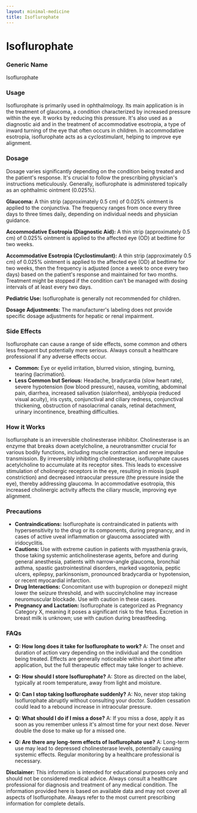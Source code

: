 ```yaml
---
layout: minimal-medicine
title: Isoflurophate
---
```


# Isoflurophate
### Generic Name
Isoflurophate

### Usage
Isoflurophate is primarily used in ophthalmology. Its main application is in the treatment of glaucoma, a condition characterized by increased pressure within the eye.  It works by reducing this pressure.  It's also used as a diagnostic aid and in the treatment of accommodative esotropia, a type of inward turning of the eye that often occurs in children.  In accommodative esotropia, isoflurophate acts as a cyclostimulant, helping to improve eye alignment.

### Dosage
Dosage varies significantly depending on the condition being treated and the patient's response. It's crucial to follow the prescribing physician's instructions meticulously.  Generally, isoflurophate is administered topically as an ophthalmic ointment (0.025%).

**Glaucoma:**  A thin strip (approximately 0.5 cm) of 0.025% ointment is applied to the conjunctiva. The frequency ranges from once every three days to three times daily, depending on individual needs and physician guidance.

**Accommodative Esotropia (Diagnostic Aid):** A thin strip (approximately 0.5 cm) of 0.025% ointment is applied to the affected eye (OD) at bedtime for two weeks.

**Accommodative Esotropia (Cyclostimulant):**  A thin strip (approximately 0.5 cm) of 0.025% ointment is applied to the affected eye (OD) at bedtime for two weeks, then the frequency is adjusted (once a week to once every two days) based on the patient's response and maintained for two months. Treatment might be stopped if the condition can't be managed with dosing intervals of at least every two days.

**Pediatric Use:** Isoflurophate is generally not recommended for children.

**Dosage Adjustments:** The manufacturer's labeling does not provide specific dosage adjustments for hepatic or renal impairment.


### Side Effects
Isoflurophate can cause a range of side effects, some common and others less frequent but potentially more serious.  Always consult a healthcare professional if any adverse effects occur.

* **Common:** Eye or eyelid irritation, blurred vision, stinging, burning, tearing (lacrimation).
* **Less Common but Serious:**  Headache, bradycardia (slow heart rate), severe hypotension (low blood pressure), nausea, vomiting, abdominal pain, diarrhea, increased salivation (sialorrhea), amblyopia (reduced visual acuity), iris cysts, conjunctival and ciliary redness, conjunctival thickening, obstruction of nasolacrimal canals, retinal detachment, urinary incontinence, breathing difficulties.


### How it Works
Isoflurophate is an irreversible cholinesterase inhibitor. Cholinesterase is an enzyme that breaks down acetylcholine, a neurotransmitter crucial for various bodily functions, including muscle contraction and nerve impulse transmission. By irreversibly inhibiting cholinesterase, isoflurophate causes acetylcholine to accumulate at its receptor sites. This leads to excessive stimulation of cholinergic receptors in the eye, resulting in miosis (pupil constriction) and decreased intraocular pressure (the pressure inside the eye), thereby addressing glaucoma.  In accommodative esotropia, this increased cholinergic activity affects the ciliary muscle, improving eye alignment.

### Precautions
* **Contraindications:** Isoflurophate is contraindicated in patients with hypersensitivity to the drug or its components, during pregnancy, and in cases of active uveal inflammation or glaucoma associated with iridocyclitis.
* **Cautions:** Use with extreme caution in patients with myasthenia gravis, those taking systemic anticholinesterase agents, before and during general anesthesia, patients with narrow-angle glaucoma, bronchial asthma, spastic gastrointestinal disorders, marked vagotonia, peptic ulcers, epilepsy, parkinsonism, pronounced bradycardia or hypotension, or recent myocardial infarction.
* **Drug Interactions:** Concomitant use with bupropion or donepezil might lower the seizure threshold, and with succinylcholine may increase neuromuscular blockade. Use with caution in these cases.
* **Pregnancy and Lactation:** Isoflurophate is categorized as Pregnancy Category X, meaning it poses a significant risk to the fetus.  Excretion in breast milk is unknown; use with caution during breastfeeding.


### FAQs
* **Q: How long does it take for Isoflurophate to work?** A: The onset and duration of action vary depending on the individual and the condition being treated. Effects are generally noticeable within a short time after application, but the full therapeutic effect may take longer to achieve.

* **Q: How should I store Isoflurophate?** A: Store as directed on the label, typically at room temperature, away from light and moisture.

* **Q: Can I stop taking Isoflurophate suddenly?** A: No, never stop taking Isoflurophate abruptly without consulting your doctor.  Sudden cessation could lead to a rebound increase in intraocular pressure.

* **Q: What should I do if I miss a dose?** A: If you miss a dose, apply it as soon as you remember unless it's almost time for your next dose.  Never double the dose to make up for a missed one.

* **Q: Are there any long-term effects of Isoflurophate use?** A: Long-term use may lead to depressed cholinesterase levels, potentially causing systemic effects.  Regular monitoring by a healthcare professional is necessary.


**Disclaimer:** This information is intended for educational purposes only and should not be considered medical advice.  Always consult a healthcare professional for diagnosis and treatment of any medical condition.  The information provided here is based on available data and may not cover all aspects of Isoflurophate.  Always refer to the most current prescribing information for complete details.
